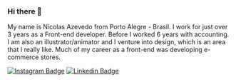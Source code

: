 ### Hi there 👋

My name is Nícolas Azevedo from Porto Alegre - Brasil. I work for just over 3 years as a Front-end developer. Before I worked 6 years with accounting.
I am also an illustrator/animator and I venture into design, which is an area that I really like.
Much of my career as a front-end was developing e-commerce stores.


[![Instagram Badge](https://img.shields.io/badge/-Instagram-blueviolet?style=flat-square&logo=instagram&logoColor=white&link=https://www.instagram.com/nicko.sa/)](https://www.instagram.com/nicko.sa/)
[![Linkedin Badge](https://img.shields.io/badge/-LinkedIn-blue?style=flat-square&logo=Linkedin&logoColor=white&link=https://www.linkedin.com/in/nicoazevedo/)](https://www.linkedin.com/in/nicoazevedo/)
